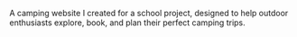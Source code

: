 A camping website I created for a school project, designed to help outdoor enthusiasts explore, book, and plan their perfect camping trips.

